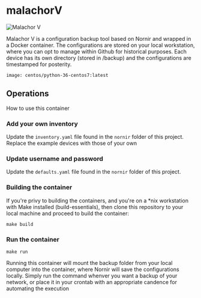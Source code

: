 # malachorV

![Malachor V](https://raw.githubusercontent.com/packetferret/malachorV/master/images/malachorV.jpg "Malachor V")

Malachor V is a configuration backup tool based on Nornir and wrapped in a Docker container. The configurations are stored on your local workstation, where you can opt to manage within Github for historical purposes. Each device has its own directory (stored in /backup) and the configurations are timestamped for posterity. 

`image: centos/python-36-centos7:latest`

## Operations

How to use this container

### Add your own inventory

Update the `inventory.yaml` file found in the `nornir` folder of this project. Replace the example devices with those of your own

### Update username and password

Update the `defaults.yaml` file found in the `nornir` folder of this project.

### Building the container

If you're privy to building the containers, and you're on a *nix workstation with Make installed (build-essentials), then clone this repository to your local machine and proceed to build the container:

`make build`

### Run the container

`make run`

Running this container will mount the backup folder from your local computer into the container, where Nornir will save the configurations locally. Simply run the command whenver you want a backup of your network, or place it in your crontab with an appropriate candence for automating the execution